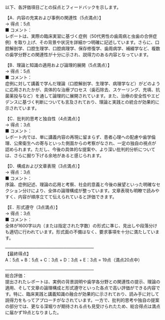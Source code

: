 以下、各評価項目ごとの採点とフィードバックを示します。

【A．内容の充実および事例の関連性（5点満点）】  
→ 得点：5点  
■ コメント：  
レポートは、実際の臨床実習に基づく症例（50代男性の歯周病と虫歯の合併症例）を取り上げ、その背景や状況を詳細かつ明確に記述しています。さらに、口腔解剖学、口腔生理学、口腔病理学、保存修復学、歯周病学、補綴学など、複数の歯学分野との関連性が十分に示され、説得力のある内容となっています。  

【B．理論と知識の適用および論理的展開（5点満点）】  
→ 得点：5点  
■ コメント：  
症例に対して講義で学んだ理論（口腔解剖学、生理学、病理学など）がどのように応用されたかが、具体的な治療プロセス（歯石除去、スケーリング、充填、抗菌薬投与など）を通して論理的に展開されています。また、治療の安全性やエビデンスに基づく判断についても言及されており、理論と実践との統合が効果的に示されています。  

【C．批判的思考と独自性（4点満点）】  
→ 得点：3点  
■ コメント：  
レポート内では、単に講義内容の再現に留まらず、患者心理への配慮や歯学倫理、公衆衛生への寄与といった側面からの考察がなされ、一定の独自の視点が認められます。ただし、今後の具体的な提案や、より深い批判的分析については、さらに掘り下げる余地があると感じられます。  

【D．構成および文章表現（3点満点）】  
→ 得点：3点  
■ コメント：  
序論、症例記述、理論の応用と考察、社会的意義と今後の展望といった明確なセクション分けにより、全体の論理構成が整っています。文章表現も明瞭で読みやすく、内容が順序立てて伝えられていると評価できます。  

【E．形式遵守（3点満点）】  
→ 得点：3点  
■ コメント：  
全体が1600字以内（または指定された字数）の形式に準じ、見出しや段落分けも適切に行われています。形式面の不備はなく、要求事項を十分に満たしています。  

─────────────────────────────  
【最終得点】  
A：5点 + B：5点 + C：3点 + D：3点 + E：3点 = 19点（満点20点中）

─────────────────────────────  
総合評価：  
提出されたレポートは、実例の背景説明や歯学各分野との関連性の提示、理論の適用、そして文章の論理構成と形式遵守といった各点で高い評価ができる内容です。特に、臨床実践と講義知識の融合が効果的に示されており、読み手に対して説得力をもってアプローチがなされています。一方で、批判的思考や独自の提案の部分では、更なる深堀りが期待される点も見受けられたため、総合得点は満点に届かず19点となりました。